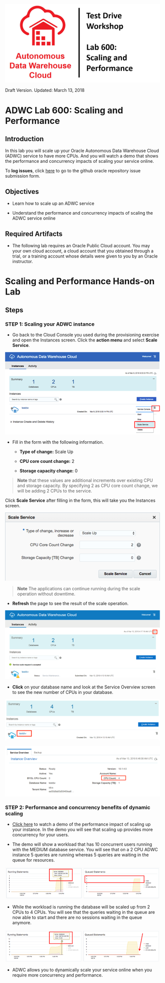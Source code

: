 ![](images/600/TITLE600.JPG)

Draft Version. Updated: March 13, 2018

# ADWC Lab 600: Scaling and Performance

## Introduction

In this lab you will scale up your Oracle Autonomous Data Warehouse Cloud (ADWC) service to have more CPUs. And you will watch a demo that shows the performance and concurrency impacts of scaling your service online.

To **log issues**, click [here](https://github.com/millerhoo/journey4-adwc/issues/new) to go to the github oracle repository issue submission form.

## Objectives

-   Learn how to scale up an ADWC service

-   Understand the performance and concurrency impacts of scaling the ADWC service online

## Required Artifacts

-   The following lab requires an Oracle Public Cloud account. You may your own cloud account, a cloud account that you obtained through a trial, or a training account whose details were given to you by an Oracle instructor.

# Scaling and Performance Hands-on Lab

## Steps

### STEP 1: Scaling your ADWC instance

-   Go back to the Cloud Console you used during the provisioning exercise and open the Instances screen. Click the **action menu** and select **Scale Service**.

![](./images/600/Picture300-2.png)

-   Fill in the form with the following information.

    -   **Type of change:** Scale Up

    -   **CPU core count change:** 2

    -   **Storage capacity change:** 0

> **Note** that these values are additional increments over existing CPU and storage capacity. By specifying 2 as CPU core count change, we will be adding 2 CPUs to the service.

Click **Scale Service** after filling in the form, this will take you the Instances screen.

![](./images/600/Picture300-3.png)

> **Note** The applications can continue running during the scale operation without downtime.

-   **Refresh** the page to see the result of the scale operation.

![](./images/600/Picture300-4.png)

-   **Click** on your database name and look at the Service Overview screen to see the new number of CPUs in your database.

![](./images/600/Picture300-5.png)

![](./images/600/Picture300-6.png)

### STEP 2: Performance and concurrency benefits of dynamic scaling

-   <a href="https://raw.githubusercontent.com/millerhoo/journey4-adwc/master/workshops/journey4-adwc/images/ADWC%20HOL%20-%20Scaling.mp4" target="_blank">Click here</a> to watch a demo of the performance impact of scaling up your instance. In the demo you will see that scaling up provides more concurrency for your users.

-   The demo will show a workload that has 10 concurrent users running with the MEDIUM database service. You will see that on a 2 CPU ADWC instance 5 queries are running whereas 5 queries are waiting in the queue for resources.

![](./images/600/Picture300-7.png)

-   While the workload is running the database will be scaled up from 2 CPUs to 4 CPUs. You will see that the queries waiting in the queue are now able to start and there are no sessions waiting in the queue anymore.

![](./images/600/Picture300-8.png)

-   ADWC allows you to dynamically scale your service online when you require more concurrency and performance.


